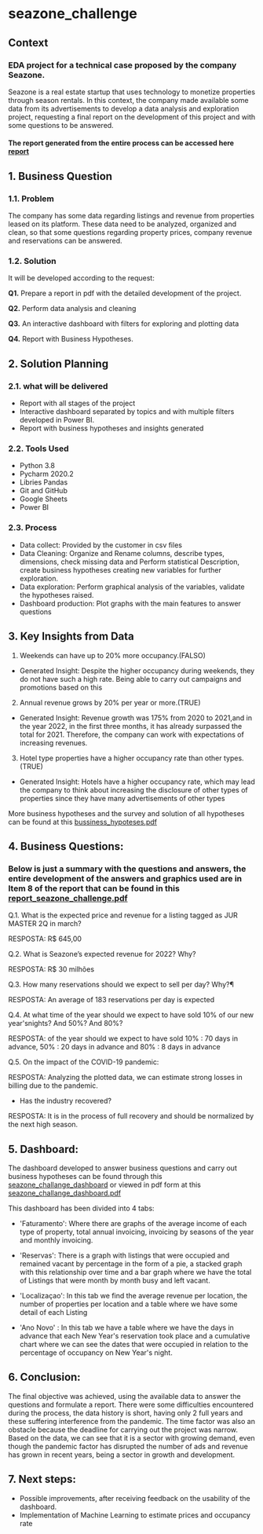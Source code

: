 # seazone_challenge


## Context
### EDA project for a technical case proposed by the company Seazone.

Seazone is a real estate startup that uses technology to monetize properties through season rentals. 
In this context, the company made available some data from its advertisements to develop a data analysis and exploration project, requesting a final report on the development of this project and with some questions to be answered.
#### The report generated from the entire process can be accessed here [report](https://github.com/LucasAsilveira/seazone_challenge/blob/main/report_seazone_challenge.pdf)

## 1. Business Question

### 1.1. Problem

The company has some data regarding listings and revenue from properties leased on its platform.
These data need to be analyzed, organized and clean, so that some questions regarding property prices, company revenue and reservations can be answered.



 
### 1.2. Solution

It will be developed according to the request:

<b>Q1.</b> Prepare a report in pdf with the detailed development of the project.

<b>Q2.</b> Perform data analysis and cleaning

<b>Q3.</b> An interactive dashboard with filters for exploring and plotting data

<b>Q4.</b> Report with Business Hypotheses.

## 2. Solution Planning

### 2.1. what will be delivered

- Report with all stages of the project
- Interactive dashboard separated by topics and with multiple filters developed in Power BI.
- Report with business hypotheses and insights generated

### 2.2. Tools Used

- Python 3.8 
- Pycharm 2020.2
- Libries Pandas
- Git and GitHub
- Google Sheets
- Power BI 


### 2.3. Process

- Data collect: Provided by the customer in csv files
- Data Cleaning: Organize and Rename columns, describe types, dimensions, check missing data and Perform statistical Description, create business hypotheses creating new variables for further exploration.
- Data exploration: Perform graphical analysis of the variables, validate the hypotheses raised.
- Dashboard production: Plot graphs with the main features to answer questions

## 3. Key Insights from Data

1. Weekends can have up to 20% more occupancy.(FALSO)
- Generated Insight: Despite the higher occupancy during weekends, they do not have such a high rate. Being able to carry out campaigns and promotions based on this

2. Annual revenue grows by 20% per year or more.(TRUE)
- Generated Insight: Revenue growth was 175% from 2020 to 2021,and in the year 2022, in the first three months, it has already surpassed the total for 2021. Therefore, the company can work with expectations of increasing revenues.

3. Hotel type properties have a higher occupancy rate than other types.(TRUE)
- Generated Insight: Hotels have a higher occupancy rate, which may lead the company to think about increasing the disclosure of other types of properties since they have many advertisements of other types

More business hypotheses and the survey and solution of all hypotheses can be found at this [bussiness_hypoteses.pdf](https://github.com/LucasAsilveira/seazone_challenge/blob/main/bussiness_hypoteses.pdf) 

## 4. Business Questions:
### Below is just a summary with the questions and answers, the entire development of the answers and graphics used are in Item 8 of the report that can be found in this [report_seazone_challenge.pdf](https://github.com/LucasAsilveira/seazone_challenge/blob/main/report_seazone_challenge.pdf)


Q.1. What is the expected price and revenue for a listing tagged as JUR MASTER 2Q in march?

RESPOSTA: R$ 645,00

Q.2. What is Seazone’s expected revenue for 2022? Why?

RESPOSTA: R$ 30 milhões

Q.3. How many reservations should we expect to sell per day? Why?¶

RESPOSTA: An average of 183 reservations per day is expected

Q.4. At what time of the year should we expect to have sold 10% of our new year'snights? And
50%? And 80%?

RESPOSTA: of the year should we expect to have sold 10% : 70 days in advance,
50% : 20 days in advance and 80% : 8 days in advance


Q.5. On the impact of the COVID-19 pandemic:

RESPOSTA: Analyzing the plotted data, we can estimate strong losses in billing due to the
pandemic.

- Has the industry recovered?

RESPOSTA: It is in the process of full recovery and should be normalized by the next high
season.

## 5. Dashboard:

The dashboard developed to answer business questions and carry out business hypotheses can be found through this [seazone_challange_dashboard](https://app.powerbi.com/view?r=eyJrIjoiMjA0Y2FmMDQtY2M0NC00MTkzLWEzZDctMTZmYjliZWJhMDZlIiwidCI6Ijc1ZDUwYjU2LWY2YWUtNDUzZS1hZGU2LTc3OThmODM1ZTAwZiJ9) or viewed in pdf form at this [seazone_challange_dashboard.pdf](https://github.com/LucasAsilveira/seazone_challenge/blob/main/power_bi_project/seazone_challange_dashboard.pdf)

This dashboard has been divided into 4 tabs:

- 'Faturamento': Where there are graphs of the average income of each type of property, total annual invoicing, invoicing by seasons of the year and monthly invoicing.

- 'Reservas': There is a graph with listings that were occupied and remained vacant by percentage in the form of a pie, a stacked graph with this relationship over time and a bar graph where we have the total of Listings that were month by month busy and left vacant.

- 'Localizaçao': In this tab we find the average revenue per location, the number of properties per location and a table where we have some detail of each Listing

- 'Ano Novo' : In this tab we have a table where we have the days in advance that each New Year's reservation took place and a cumulative chart where we can see the dates that were occupied in relation to the percentage of occupancy on New Year's night.

## 6. Conclusion:

 The final objective was achieved, using the available data to answer the questions and formulate a report. There were some difficulties encountered during the process, the data history is short, having only 2 full years and these suffering interference from the pandemic. The time factor was also an obstacle because the deadline for carrying out the project was narrow.
 Based on the data, we can see that it is a sector with growing demand, even though the pandemic factor has disrupted the number of ads and revenue has grown in recent years, being a sector in growth and development.
 

## 7. Next steps:

- Possible improvements, after receiving feedback on the usability of the dashboard. 
- Implementation of Machine Learning to estimate prices and occupancy rate 








